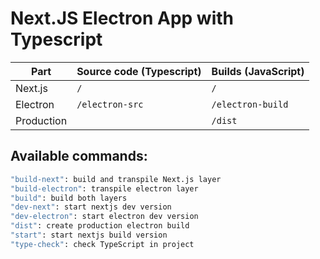 
# Next.JS Electron App with Typescript

| Part       | Source code (Typescript) | Builds (JavaScript) |
| ---------- | ------------------------ | ------------------- |
| Next.js    | `/`                      | `/`                 |
| Electron   | `/electron-src`          | `/electron-build`   |
| Production |                          | `/dist`             |

## Available commands:

```bash
"build-next": build and transpile Next.js layer
"build-electron": transpile electron layer
"build": build both layers
"dev-next": start nextjs dev version
"dev-electron": start electron dev version
"dist": create production electron build
"start": start nextjs build version
"type-check": check TypeScript in project
```